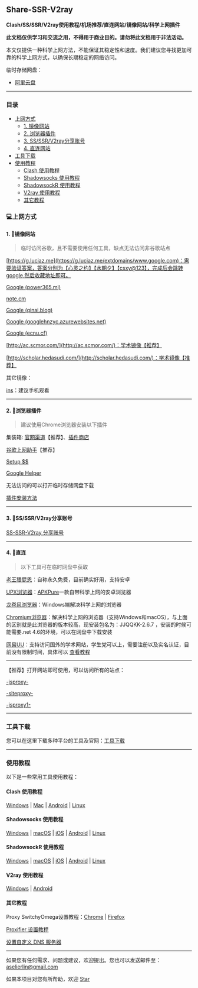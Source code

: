 ## Share-SSR-V2ray

**Clash/SS/SSR/V2ray使用教程/机场推荐/直连网站/镜像网站/科学上网插件**

**此文档仅供学习和交流之用，不得用于商业目的。请勿将此文档用于非法活动。**

本文仅提供一种科学上网方法，不能保证其稳定性和速度。我们建议您寻找更加可靠的科学上网方式，以确保长期稳定的网络访问。

临时存储网盘：
- [阿里云盘](https://www.aliyundrive.com/s/FFkFcyVqQrr)


---



### 目录


- [上网方式](#上网方式)
	- [1. 镜像网站](#1-镜像网站)
	- [2. 浏览器插件](#2-浏览器插件)
	- [3. SS/SSR/V2ray分享账号](#3-ssssrv2ray分享账号)
	- [4. 直连网站](#4-直连)
- [工具下载](#工具下载)
- [使用教程](#使用教程)
	- [Clash 使用教程](#Clash-使用教程)
	- [Shadowsocks 使用教程](#shadowsocks-使用教程)
	- [ShadowsockR 使用教程](#shadowsockR-使用教程)
	- [V2ray 使用教程](#v2ray-使用教程)
	- [其它教程](#其它教程)


### 💻上网方式

#### 1. 🍆镜像网站

> 临时访问谷歌，且不需要使用任何工具，缺点无法访问非谷歌站点

[https://g.luciaz.me](https://g.luciaz.me/extdomains/www.google.com)：需要验证答案，答案分别为【心灵之约】【水朝夕】【csxy@123】，完成后会跳转google,然后收藏地址即可。

[Google (power365.ml)](https://google.power365.ml/)

[note.cm](https://note.cm/)

[Google (qinai.blog)](https://google.qinai.blog/)

[Google (googlehnzyc.azurewebsites.net)](https://googlehnzyc.azurewebsites.net/)

[Google (ecnu.cf)](https://search.ecnu.cf/)

[http://ac.scmor.com/](http://ac.scmor.com/)：学术镜像【推荐】

[http://scholar.hedasudi.com/](http://scholar.hedasudi.com/)：学术镜像【推荐】


其它镜像：

[ins](https://www.veryins.com/)：建议手机观看


---


#### 2. 🌰浏览器插件

> 建议使用Chrome浏览器安装以下插件

集装箱: [官网渠道](https://a.newday.me/?scene=one_index_index)【推荐】、[插件商店](https://chrome.google.com/webstore/detail/%E9%9B%86%E8%A3%85%E7%AE%B1/kbgigmcnifmaklccibmlepmahpfdhjch)

[谷歌上网助手](https://chrome.google.com/webstore/detail/%E8%B0%B7%E6%AD%8C%E4%B8%8A%E7%BD%91%E5%8A%A9%E6%89%8B/nonmafimegllfoonjgplbabhmgfanaka/)【推荐】

[Setup $$](https://chrome.google.com/webstore/detail/setupvpn-lifetime-free-vp/oofgbpoabipfcfjapgnbbjjaenockbdp?hl=zh-CN)

[Google Helper](http://googlehelper.net/)

无法访问的可以打开临时存储网盘下载

[插件安装方法](https://zhuanlan.zhihu.com/p/57484771)

---


#### 3. 🍄SS/SSR/V2ray分享账号

[SS-SSR-V2ray 分享账号](1-share-ssr-v2ray.md)

---

#### 4. 🥒直连

> 以下工具可在临时网盘中获取

[老王猥屁恩](https://play.google.com/store/apps/details?id=com.findtheway)：自称永久免费，目前确实好用，支持安卓

[UPX浏览器](https://play.google.com/store/apps/details?id=net.upx.proxy.browser&hl=zh)：[APKPure](https://apkpure.com/cn/upx-unblock-sites-vpn-browser/net.upx.proxy.browser)一款自带科学上网的安卓浏览器

[龙卷风浏览器](http://s1.longs1.vip/)：Windows端解决科学上网的浏览器

[Chromium浏览器](https://github.com/jjqqkk/jjqqkk)：解决科学上网的浏览器（支持Windows和macOS），与上面的区别就是此浏览器的版本较高，现安装包名为：JJQQKK-2.6.7 ，安装的时候可能需要.net 4.6的环境，可以在网盘中下载安装

[网易UU](https://uu.163.com/)：支持访问国外的学术网站，学生党可以上，需要注册以及实名认证，目前没有限制时间，具体可以 [查看教程](https://uu.baike.163.com/gonglue/320.html)

---

【推荐】打开网站即可使用，可以访问所有的站点：

[-jsproxy-](https://proxy.fan.workers.dev/)

[-siteproxy-](https://linproxy.fan.workers.dev/)

[-jsproxy1-](https://gamedun.github.io/)


---

### 工具下载

您可以在这里下载多种平台的工具及官网：[工具下载](tools.md)

---

### 使用教程

以下是一些常用工具使用教程：

#### Clash 使用教程

[Windows](Clash/Clash_Windows.md)  |  [Mac](Clash/Clash_Mac.md) |  [Android](Clash/Clash_Android.md)  |  [Linux](Clash/Clash_Linux.md)

#### Shadowsocks 使用教程

[Windows](SS/2-windows-setup-guide-cn.md)  |  [macOS](SS/3-macos-setup-guide-cn.md)  |  [iOS](SS/4-ios-setup-guide-cn.md)  |  [Android](SS/5-android-setup-guide-cn.md)  |  [Linux](SS/6-linux-setup-guide-cn.md)

#### ShadowsockR 使用教程

[Windows](SSR/11-windows-setup-guide-cn.md)  |  [macOS](SSR/12-macos-setup-guide-cn.md)  |  [iOS](SSR/13-ios-setup-guide-cn.md)  |  [Android](SSR/14-android-setup-guide-cn.md)  |  [Linux](SSR/15-linux-setup-guide-cn.md)

#### V2ray 使用教程

[Windows](V2ray/V2rayN_Windows.md)  |  [Android](V2ray/V2ray_Android.md) 


#### 其它教程

Proxy SwitchyOmega设置教程：[Chrome](Other/7-2-chrome-setup-guide-cn.md)  |  [Firefox](Other/7-1-firefox-setup-guide-cn.md)

[Proxifier 设置教程](Other/8-proxifier-settings.md)

[设置自定义 DNS 服务器](Other/9-dns-setup-guide-cn.md)

---

如果您有任何需求、问题或建议，欢迎提出。您也可以发送邮件至：[aselierlin@gmail.com](Mailto://aselierlin@gmail.com)

如果本项目对您有所帮助，欢迎 [Star](https://github.com/selierlin/Share-SSR-V2ray)
